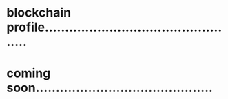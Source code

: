 # blockchain profile.................................................
# coming soon............................................
